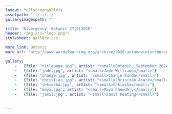 ```yaml
---
layout: fullscreengallery
assetpath: "../../../"
galleryimagespath: ""

title: "Divergency: Botanic 27|9|2020"
header: <img src="logo.png">
stylesheet: gallery.css

more_link: Botanic
more_url: "http://www.wordofwarning.org/archive/2020-autumnwinter/botanic/"

gallery:
    -   {file: "titlepage.jpg", artist: "<small>Botanic, September 2020</small>", show: "<small>Images copyright &copy;2020 Divergency</small>"}
    -   {file: "jade.jpg", artist: "<small>Jade Williams</small>"}
    -   {file: "chanje.jpg", artist: "<small>Chanje Kunda</small>"}
    -   {file: "christian.jpg", artist: "<small>Chrisitan Asaré</small>"}
    -   {file: "shkiesha.jpg", artist: "<small>Shkiesha</small>"}
    -   {file: "maya.jpg", artist: "<small>Maya Chowdhry</small>"}
    -   {file: "jamil.jpg", artist: "<small>Jamil Keating</small>"}
   

---
```

